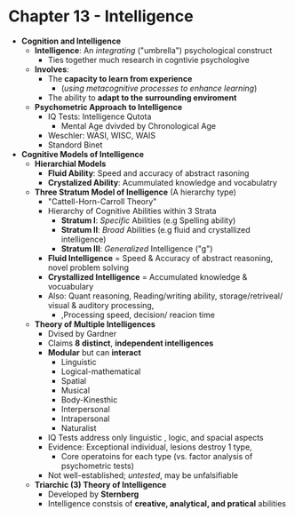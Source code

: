 Chapter 13 - Intelligence
=========================
- **Cognition and Intelligence**
    * **Intelligence**: An _integrating_ ("umbrella") psychological construct
        - Ties together much research in cogntivie psychologive
    * **Involves**:
        - The **capacity to learn from experience**
            * (_using metacognitive processes to enhance learning_)
        - The ability to **adapt to the surrounding enviroment**
    * **Psychometric Approach to Intelligence**
        - IQ Tests: Intelligence Qutota
            * Mental Age dvivded by Chronological Age
        - Weschler: WASI, WISC, WAIS
        - Standord Binet
- **Cognitive Models of Intelligence**
    * **Hierarchial Models**
        - **Fluid Ability**: Speed and accuracy of abstract rasoning
        - **Crystalized Ability**: Acummulated knowledge and vocabulatry
    * **Three Stratum Model of Inelligence** (A hierarchy type)
        - "Cattell-Horn-Carroll Theory"
        - Hierarchy of Cognitive Abilities within 3 Strata
            * **Stratum I**: _Specific_ Abilities (e.g Spelling ability)
            * **Stratum II**: _Broad_ Abilities (e.g fluid and crystallized intelligence)
            * **Stratum III**: _Generalized_ Intelligence ("g")
        - **Fluid Intelligence** = Speed & Accuracy of abstract reasoning, novel problem solving
        - **Crystallized Intelligence** = Accumulated knowledge & vocuabulary
        - Also: Quant reasoning, Reading/writing ability, storage/retriveal/ visual & auditory processing, 
            * ,Processing speed, decision/ reacion time
    * **Theory of Multiple Intelligences**
        - Dvised by Gardner
        - Claims **8 distinct**, **independent intelligences**
        - **Modular** but can **interact**
            * Linguistic
            * Logical-mathematical
            * Spatial
            * Musical
            * Body-Kinesthic
            * Interpersonal
            * Intrapersonal
            * Naturalist
        - IQ Tests address only linguistic , logic, and spacial aspects
        - Evidence: Exceptional individual, lesions destroy 1 type, 
            * Core operatoins for each type (vs. factor analysis of psychometric tests)
        - Not well-established; _untested_, may be unfalsifiable
    * **Triarchic (3) Theory of Intelligence**
        - Developed by **Sternberg**
        - Intelligence constsis of **creative, analytical, and pratical** abilities
